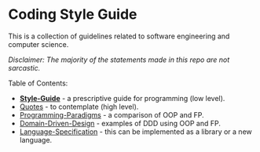 # Coding Style Guide

This is a collection of guidelines related to software engineering and computer science.

_Disclaimer: The majority of the statements made in this repo are not sarcastic._

Table of Contents:
* [**Style-Guide**](style-guide.md) - a prescriptive guide for programming (low level).
* [Quotes](quotes.md) - to contemplate (high level).
* [Programming-Paradigms](programming-paradigms.md) - a comparison of OOP and FP.
* [Domain-Driven-Design](domain-driven-design.md) - examples of DDD using OOP and FP.
* [Language-Specification](language-spec.md) - this can be implemented as a library or a new language.
